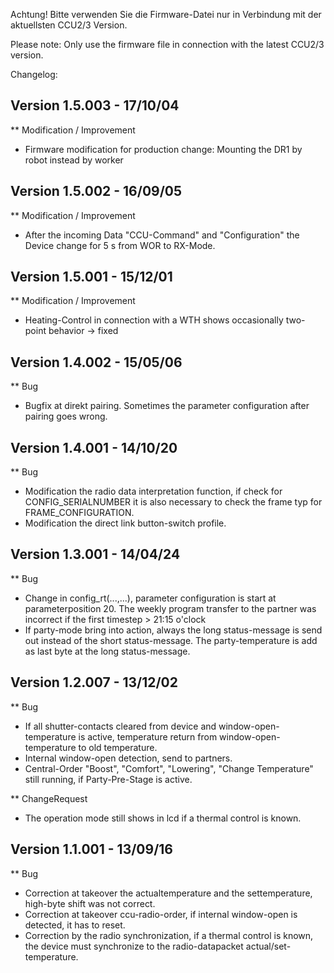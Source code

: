 ﻿Achtung! Bitte verwenden Sie die Firmware-Datei nur in Verbindung mit der aktuellsten CCU2/3 Version.

Please note: Only use the firmware file in connection with the latest CCU2/3 version.

Changelog:

Version 1.5.003 - 17/10/04
--------------------------------------------------------------
** Modification / Improvement
  * Firmware modification for production change: Mounting the DR1 by robot instead by worker

Version 1.5.002 - 16/09/05
--------------------------------------------------------------
** Modification / Improvement
  * After the incoming Data "CCU-Command" and "Configuration" the Device change for 5 s from WOR to RX-Mode.

Version 1.5.001 - 15/12/01
--------------------------------------------------------------
** Modification / Improvement
  * Heating-Control in connection with a WTH shows occasionally two-point behavior -> fixed

Version 1.4.002 - 15/05/06
--------------------------------------------------------------
** Bug
  * Bugfix at direkt pairing. Sometimes the parameter configuration after pairing goes wrong.

Version 1.4.001 - 14/10/20
--------------------------------------------------------------
** Bug
  * Modification the radio data interpretation function, if check for CONFIG_SERIALNUMBER it is also necessary to 
    check the frame typ for FRAME_CONFIGURATION.
  * Modification the direct link button-switch profile. 

Version 1.3.001 - 14/04/24
--------------------------------------------------------------
** Bug
  * Change in config_rt(...,...), parameter configuration is start at parameterposition 20.
    The weekly program transfer to the partner was incorrect if the first timestep > 21:15 o'clock
  * If party-mode bring into action, always the long status-message is send out instead of the 
    short status-message. The party-temperature is add as last byte at the long status-message.

Version 1.2.007 - 13/12/02
--------------------------------------------------------------
** Bug
  * If all shutter-contacts cleared from device and window-open-temperature is active, temperature return from 
    window-open-temperature to old temperature.
  * Internal window-open detection, send to partners.
  * Central-Order "Boost", "Comfort", "Lowering", "Change Temperature" still running, if Party-Pre-Stage is active.
  
** ChangeRequest  
  * The operation mode still shows in lcd if a thermal control is known.
  
Version 1.1.001 - 13/09/16
--------------------------------------------------------------
** Bug
  * Correction at takeover the actualtemperature and the settemperature, high-byte shift was not correct.
  * Correction at takeover ccu-radio-order, if internal window-open is detected, it has to reset.
  * Correction by the radio synchronization, if a thermal control is known, the device must synchronize to the
    radio-datapacket actual/set-temperature.